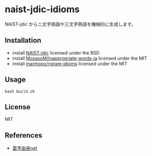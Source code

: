 # naist-jdic-idioms

NAIST-jdic からニ文字熟語や三文字熟語を機械的に生成します。

## Installation

- install
  [NAIST-jdic](https://ja.osdn.net/projects/naist-jdic/downloads/53500/mecab-naist-jdic-0.6.3b-20111013.tar.gz/)
  licensed under the BSD
- install
  [MosasoM/inappropriate-words-ja](https://github.com/MosasoM/inappropriate-words-ja)
  licensed under the MIT
- install [marmooo/ngram-idioms](https://github.com/marmooo/ngram-idioms)
  licensed under the MIT

## Usage

```
bash build.sh
```

## License

MIT

## References

- [苗字由来net](https://myoji-yurai.net/)

